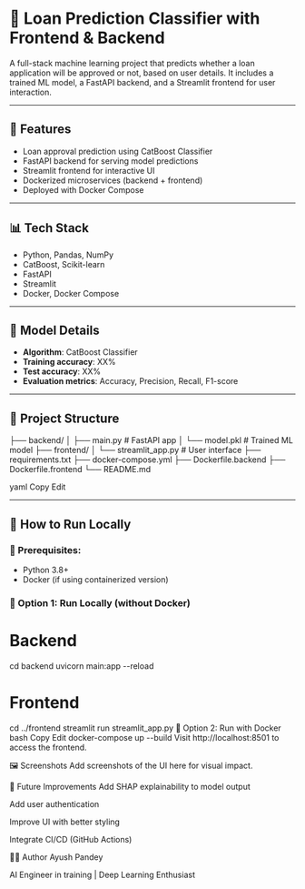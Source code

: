 # 🧠 Loan Prediction Classifier with Frontend & Backend

A full-stack machine learning project that predicts whether a loan application will be approved or not, based on user details. It includes a trained ML model, a FastAPI backend, and a Streamlit frontend for user interaction.

---

## 🚀 Features
- Loan approval prediction using CatBoost Classifier
- FastAPI backend for serving model predictions
- Streamlit frontend for interactive UI
- Dockerized microservices (backend + frontend)
- Deployed with Docker Compose

---

## 📊 Tech Stack
- Python, Pandas, NumPy
- CatBoost, Scikit-learn
- FastAPI
- Streamlit
- Docker, Docker Compose

---

## 🧠 Model Details
- **Algorithm**: CatBoost Classifier
- **Training accuracy**: XX%
- **Test accuracy**: XX%
- **Evaluation metrics**: Accuracy, Precision, Recall, F1-score

---

## 📁 Project Structure

├── backend/
│ ├── main.py # FastAPI app
│ └── model.pkl # Trained ML model
├── frontend/
│ └── streamlit_app.py # User interface
├── requirements.txt
├── docker-compose.yml
├── Dockerfile.backend
├── Dockerfile.frontend
└── README.md

yaml
Copy
Edit

---

## 🧪 How to Run Locally

### 🚨 Prerequisites:
- Python 3.8+
- Docker (if using containerized version)

### 🔧 Option 1: Run Locally (without Docker)

# Backend
cd backend
uvicorn main:app --reload

# Frontend
cd ../frontend
streamlit run streamlit_app.py
🐳 Option 2: Run with Docker
bash
Copy
Edit
docker-compose up --build
Visit http://localhost:8501 to access the frontend.

🖼️ Screenshots
Add screenshots of the UI here for visual impact.

📌 Future Improvements
Add SHAP explainability to model output

Add user authentication

Improve UI with better styling

Integrate CI/CD (GitHub Actions)

🙋‍♂️ Author
Ayush Pandey

AI Engineer in training | Deep Learning Enthusiast
